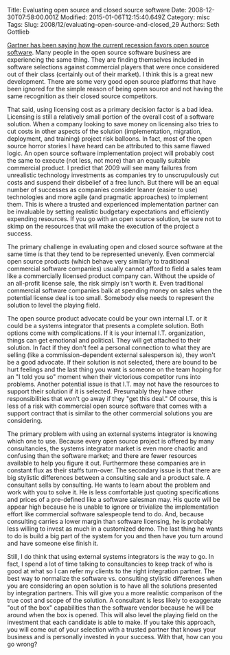 Title: Evaluating open source and closed source software
Date: 2008-12-30T07:58:00.001Z
Modified: 2015-01-06T12:15:40.649Z
Category: misc
Tags: 
Slug: 2008/12/evaluating-open-source-and-closed_29
Authors: Seth Gottlieb

[Gartner has been saying how the current recession favors open source software](http://blogs.zdnet.com/collaboration/?p=172).  Many people in the open source software business are experiencing the same thing.  They are finding themselves included in software selections against commercial players that were once considered out of their class (certainly out of their market).  I think this is a great new development.  There are some very good open source platforms that have been ignored for the simple reason of being open source and not having the same recognition as their closed source competitors.  
  
That said, using licensing cost as a primary decision factor is a bad idea.  Licensing is still a relatively small portion of the overall cost of a software solution.  When a company looking to save money on licensing also tries to cut costs in other aspects of the solution (implementation, migration, deployment, and training) project risk balloons.  In fact, most of the open source horror stories I have heard can be attributed to this same flawed logic.  An open source software implementation project will probably cost the same to execute (not less, not more) than an equally suitable commercial product.  I predict that 2009 will see many failures from unrealistic technology investments as companies try to unscrupulously cut costs and suspend their disbelief of a free lunch.  But there will be an equal number of successes as companies consider leaner (easier to use) technologies and more agile (and pragmatic approaches) to implement them.  This is where a trusted and experienced implementation partner can be invaluable by setting realistic budgetary expectations and efficiently expending resources.  If you go with an open source solution, be sure not to skimp on the resources that will make the execution of the project a success.  
  
The primary challenge in evaluating open and closed source software at the same time is that they tend to be represented unevenly.  Even commercial open source products (which behave very similarly to traditional commercial software companies) usually cannot afford to field a sales team like a commercially licensed product company can.  Without the upside of an all-profit license sale, the risk simply isn't worth it.  Even traditional commercial software companies balk at spending money on sales when the potential license deal is too small.  Somebody else needs to represent the solution to level the playing field.  
  
The open source product advocate could be your own internal I.T. or it could be a systems integrator that presents a complete solution.  Both options come with complications.  If it is your internal I.T. organization, things can get emotional and political.  They will get attached to their solution.  In fact if they don't feel a personal connection to what they are selling (like a commission-dependent external salesperson is), they won't be a good advocate.  If their solution is not selected, there are bound to be hurt feelings and the last thing you want is someone on the team hoping for an "I told you so" moment when their victorious competitor runs into problems.  Another potential issue is that I.T. may not have the resources to support their solution if it is selected.  Presumably they have other responsibilities that won't go away if they "get this deal."  Of course, this is less of a risk with commercial open source software that comes with a support contract that is similar to the other commercial solutions you are considering.  
  
The primary problem with using an external systems integrator is knowing which one to use.  Because every open source project is offered by many consultancies, the systems integrator market is even more chaotic and confusing than the software market; and there are fewer resources available to help you figure it out.  Furthermore these companies are in constant flux as their staffs turn-over.  The secondary issue is that there are big stylistic differences between a consulting sale and a product sale.  A consultant sells by consulting.  He wants to learn about the problem and work with you to solve it.  He is less comfortable just quoting specifications and prices of a pre-defined like a software salesman may.  His quote will be appear high because he is unable to ignore or trivialize the implementation effort like commercial software salespeople tend to do.  And, because consulting carries a lower margin than software licensing, he is probably less willing to invest as much in a customized demo.  The last thing he wants to do is build a big part of the system for you and then have you turn around and have someone else finish it.  
  
Still, I do think that using external systems integrators is the way to go.  In fact, I spend a lot of time talking to consultancies to keep track of who is good at what so I can refer my clients to the right integration partner.  The best way to normalize the software vs. consulting stylistic differences when you are considering an open solution is to have all the solutions presented by integration partners.  This will give you a more realistic comparison of the true cost and scope of the solution.  A consultant is less likely to exaggerate "out of the box" capabilities than the software vendor because he will be around when the box is opened.  This will also level the playing field on the investment that each candidate is able to make.  If you take this approach, you will come out of your selection with a trusted partner that knows your business and is personally invested in your success.  With that, how can you go wrong?
